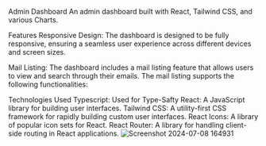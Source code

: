 Admin Dashboard
An admin dashboard built with React, Tailwind CSS, and various Charts.

Features
Responsive Design: The dashboard is designed to be fully responsive, ensuring a seamless user experience across different devices and screen sizes.

Mail Listing: The dashboard includes a mail listing feature that allows users to view and search through their emails. The mail listing supports the following functionalities:

Technologies Used
Typescript: Used for Type-Safty
React: A JavaScript library for building user interfaces.
Tailwind CSS: A utility-first CSS framework for rapidly building custom user interfaces.
React Icons: A library of popular icon sets for React.
React Router: A library for handling client-side routing in React applications.
![Screenshot 2024-07-08 164931](https://github.com/vishakh-cs/Admin_Dashboard/assets/143394085/dc60b5b8-4895-41a3-beb5-ab9ece594ee0)
